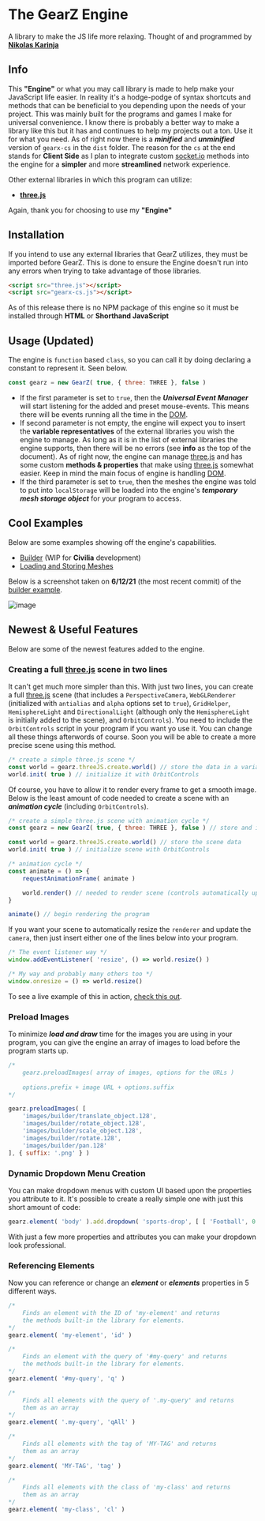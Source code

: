 # The GearZ Engine
A library to make the JS life more relaxing.
Thought of and programmed by **[Nikolas Karinja](https://instagram.com/______whiteboii)**

## Info
This **"Engine"** or what you may call library is made to help make your JavaScript life easier. In reality it's a hodge-podge of syntax shortcuts and methods that can be beneficial to you depending upon the needs of your project. This was mainly built for the programs and games I make for universal convenience. I know there is probably a better way to make a library like this but it has and continues to help my projects out a ton. Use it for what you need. As of right now there is a ***minified*** and ***unminified*** version of ``gearx-cs`` in the ``dist`` folder. The reason for the ``cs`` at the end stands for **Client Side** as I plan to integrate custom [socket.io](https://github.com/socketio/socket.io) methods into the engine for a **simpler** and more **streamlined** network experience.

Other external libraries in which this program can utilize:

* **[three.js](https://github.com/mrdoob/three.js/)**

Again, thank you for choosing to use my **"Engine"**

## Installation
If you intend to use any external libraries that GearZ utilizes, they must be imported before GearZ. This is done to ensure the Engine doesn't run into any errors when trying to take advantage of those libraries.
```html
<script src="three.js"></script>
<script src="gearx-cs.js"></script>
```
As of this release there is no NPM package of this engine so it must be installed through **HTML** or **Shorthand JavaScript**

## Usage (Updated)
The engine is ``function`` based ``class``, so you can call it by doing declaring a constant to represent it. Seen below.
```javascript
const gearz = new GearZ( true, { three: THREE }, false )
```
* If the first parameter is set to ``true``, then the ***Universal Event Manager*** will start listening for the added and preset mouse-events. This means there will be events running all the time in the [DOM](https://developer.mozilla.org/en-US/docs/Web/API/Document_Object_Model/Introduction).
* If second parameter is not empty, the engine will expect you to insert the **variable representatives** of the external libraries you wish the engine to manage. As long as it is in the list of external libraries the engine supports, then there will be no errors (see **info** as the top of the document). As of right now, the engine can manage [three.js](https://github.com/mrdoob/three.js/) and has some custom **methods & properties** that make using [three.js](https://github.com/mrdoob/three.js/) somewhat easier. Keep in mind the main focus of engine is handling [DOM](https://developer.mozilla.org/en-US/docs/Web/API/Document_Object_Model/Introduction).
* If the third parameter is set to ``true``, then the meshes the engine was told to put into ``localStorage`` will be loaded into the engine's ***temporary mesh storage object*** for your program to access.

## Cool Examples
Below are some examples showing off the engine's capabilities.
* [Builder](https://gearshiftstudios.github.io/GearZ/examples/builder.html) (WIP for **Civilia** development)
* [Loading and Storing Meshes](https://gearshiftstudios.github.io/GearZ/examples/loading_stored_meshes.html)

Below is a screenshot taken on **6/12/21** (the most recent commit) of the [builder example](https://gearshiftstudios.github.io/GearZ/examples/builder.html).

![image](https://user-images.githubusercontent.com/28771488/121796320-4cafe300-cbd5-11eb-822a-e6cd3e9a80bf.png)

## Newest & Useful Features
Below are some of the newest features added to the engine.

### Creating a full [three.js](https://github.com/mrdoob/three.js/) scene in two lines
It can't get much more simpler than this. With just two lines, you can create a full [three.js](https://github.com/mrdoob/three.js/) scene (that includes a ``PerspectiveCamera``, ``WebGLRenderer`` (initialized with ``antialias`` and ``alpha`` options set to ``true``), ``GridHelper``, ``HemisphereLight`` and ``DirectionalLight`` (although only the ``HemisphereLight`` is initially added to the scene), and ``OrbitControls``). You need to include the ``OrbitControls`` script in your program if you want yo use it. You can change all these things afterwords of course. Soon you will be able to create a more precise scene using this method.
```javascript
/* create a simple three.js scene */
const world = gearz.threeJS.create.world() // store the data in a variable
world.init( true ) // initialize it with OrbitControls
```
Of course, you have to allow it to render every frame to get a smooth image. Below is the least amount of code needed to create a scene with an ***animation cycle*** (including ``OrbitControls``).
```javascript
/* create a simple three.js scene with animation cycle */
const gearz = new GearZ( true, { three: THREE }, false ) // store and intialize engine data

const world = gearz.threeJS.create.world() // store the scene data
world.init( true ) // initialize scene with OrbitControls

/* animation cycle */
const animate = () => {
    requestAnimationFrame( animate )

    world.render() // needed to render scene (controls automatically update)
}

animate() // begin rendering the program
```
If you want your scene to automatically resize the ``renderer`` and update the ``camera``, then just insert either one of the lines below into your program.
```javascript
/* The event listener way */
window.addEventListener( 'resize', () => world.resize() )

/* My way and probably many others too */
window.onresize = () => world.resize()
```
To see a live example of this in action, [check this out](https://gearshiftstudios.github.io/GearZ/examples/simple_three_scene.html).

### Preload Images
To minimize ***load and draw*** time for the images you are using in your program, you can give the engine an array of images to load before the program starts up.
```javascript
/* 
    gearz.preloadImages( array of images, options for the URLs )
    
    options.prefix + image URL + options.suffix
*/

gearz.preloadImages( [
    'images/builder/translate_object.128',
    'images/builder/rotate_object.128',
    'images/builder/scale_object.128',
    'images/builder/rotate.128',
    'images/builder/pan.128'
], { suffix: '.png' } )
```

### Dynamic Dropdown Menu Creation
You can make dropdown menus with custom UI based upon the properties you attribute to it. It's possible to create a really simple one with just this short amount of code:
```javascript
gearz.element( 'body' ).add.dropdown( 'sports-drop', [ [ 'Football', 0 ], [ 'Baseball', 1 ], [ 'Basketball', 2 ] ], {}, { width: 13, mL: 1, mT: 1 }, { tI: 'Pick a Sport' }, {}, {} )
```
With just a few more properties and attributes you can make your dropdown look professional.

### Referencing Elements
Now you can reference or change an ***element*** or ***elements*** properties in 5 different ways.
```javascript
/*
    Finds an element with the ID of 'my-element' and returns
    the methods built-in the library for elements.
*/
gearz.element( 'my-element', 'id' ) 

/*
    Finds an element with the query of '#my-query' and returns
    the methods built-in the library for elements.
*/
gearz.element( '#my-query', 'q' )

/*
    Finds all elements with the query of '.my-query' and returns
    them as an array
*/
gearz.element( '.my-query', 'qAll' )

/*
    Finds all elements with the tag of 'MY-TAG' and returns
    them as an array
*/
gearz.element( 'MY-TAG', 'tag' )

/*
    Finds all elements with the class of 'my-class' and returns
    them as an array
*/
gearz.element( 'my-class', 'cl' )
```
